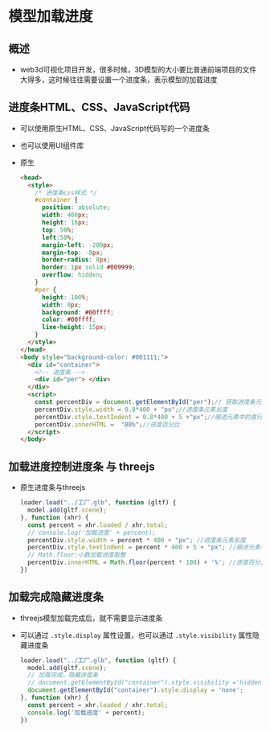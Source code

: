 # 模型加载进度

## 概述

+ web3d可视化项目开发，很多时候，3D模型的大小要比普通前端项目的文件大得多，这时候往往需要设置一个进度条，表示模型的加载进度

## 进度条HTML、CSS、JavaScript代码

+ 可以使用原生HTML、CSS、JavaScript代码写的一个进度条
+ 也可以使用UI组件库

+ 原生

  ```html
  <head>
    <style>
      /* 进度条css样式 */
      #container {
        position: absolute;
        width: 400px;
        height: 16px;
        top: 50%;
        left:50%;
        margin-left: -200px;
        margin-top: -8px;
        border-radius: 8px;
        border: 1px solid #009999;
        overflow: hidden;
      }
      #per {
        height: 100%;
        width: 0px;
        background: #00ffff;
        color: #00ffff;
        line-height: 15px;
      }
    </style>
  </head>
  <body style="background-color: #001111;">
    <div id="container">
      <!-- 进度条 -->
      <div id="per"> </div>
    </div>
    <script>
      const percentDiv = document.getElementById("per");// 获取进度条元素
      percentDiv.style.width = 0.8*400 + "px";//进度条元素长度
      percentDiv.style.textIndent = 0.8*400 + 5 +"px";//缩进元素中的首行文本
      percentDiv.innerHTML =  "80%";//进度百分比
    </script>
  </body>
  ```

## 加载进度控制进度条 与 threejs

+ 原生进度条与threejs

  ```js
  loader.load("../工厂.glb", function (gltf) {
    model.add(gltf.scene);
  }, function (xhr) {
    const percent = xhr.loaded / xhr.total;
    // console.log('加载进度' + percent);
    percentDiv.style.width = percent * 400 + "px"; //进度条元素长度
    percentDiv.style.textIndent = percent * 400 + 5 + "px"; //缩进元素中的首行文本
    // Math.floor:小数加载进度取整
    percentDiv.innerHTML = Math.floor(percent * 100) + '%'; //进度百分比
  })
  ```

## 加载完成隐藏进度条

+ threejs模型加载完成后，就不需要显示进度条
+ 可以通过 `.style.display` 属性设置，也可以通过 `.style.visibility` 属性隐藏进度条

  ```js
  loader.load("../工厂.glb", function (gltf) {
    model.add(gltf.scene);
    // 加载完成，隐藏进度条
    // document.getElementById("container").style.visibility ='hidden';
    document.getElementById("container").style.display = 'none';
  }, function (xhr) {
    const percent = xhr.loaded / xhr.total;
    console.log('加载进度' + percent);
  })
  ```
